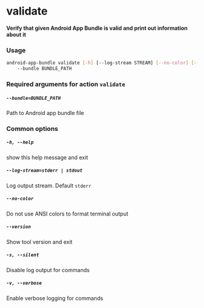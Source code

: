 
validate
========


**Verify that given Android App Bundle is valid and print out information about it**
### Usage
```bash
android-app-bundle validate [-h] [--log-stream STREAM] [--no-color] [--version] [-s] [-v]
    --bundle BUNDLE_PATH
```
### Required arguments for action `validate`

##### `--bundle=BUNDLE_PATH`


Path to Android app bundle file
### Common options

##### `-h, --help`


show this help message and exit
##### `--log-stream=stderr | stdout`


Log output stream. Default `stderr`
##### `--no-color`


Do not use ANSI colors to format terminal output
##### `--version`


Show tool version and exit
##### `-s, --silent`


Disable log output for commands
##### `-v, --verbose`


Enable verbose logging for commands
